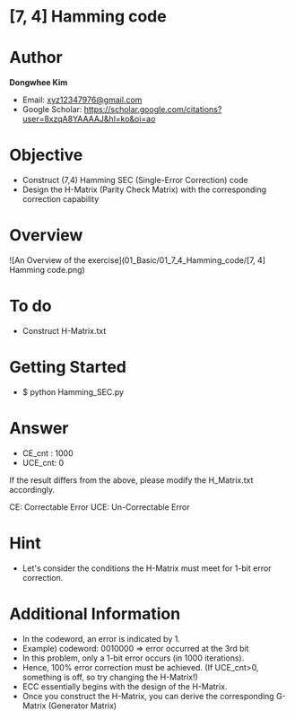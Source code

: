 # [7, 4] Hamming code

# Author

**Dongwhee Kim** 

- Email: xyz12347976@gmail.com
- Google Scholar: https://scholar.google.com/citations?user=8xzqA8YAAAAJ&hl=ko&oi=ao

# Objective
- Construct (7,4) Hamming SEC (Single-Error Correction) code 
- Design the H-Matrix (Parity Check Matrix) with the corresponding correction capability

# Overview
![An Overview of the exercise](01_Basic/01_7_4_Hamming_code/[7, 4] Hamming code.png)

# To do
- Construct H-Matrix.txt

# Getting Started
- $ python Hamming_SEC.py

# Answer
- CE_cnt : 1000
- UCE_cnt: 0

If the result differs from the above, please modify the H_Matrix.txt accordingly.

CE: Correctable Error
UCE: Un-Correctable Error

# Hint
- Let's consider the conditions the H-Matrix must meet for 1-bit error correction.

# Additional Information
- In the codeword, an error is indicated by 1.
- Example) codeword: 0010000 => error occurred at the 3rd bit
- In this problem, only a 1-bit error occurs (in 1000 iterations).
- Hence, 100% error correction must be achieved. (If UCE_cnt>0, something is off, so try changing the H-Matrix!)
- ECC essentially begins with the design of the H-Matrix.
- Once you construct the H-Matrix, you can derive the corresponding G-Matrix (Generator Matrix)
